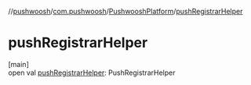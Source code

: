 //[pushwoosh](../../../index.md)/[com.pushwoosh](../index.md)/[PushwooshPlatform](index.md)/[pushRegistrarHelper](push-registrar-helper.md)

# pushRegistrarHelper

[main]\
open val [pushRegistrarHelper](push-registrar-helper.md): PushRegistrarHelper
